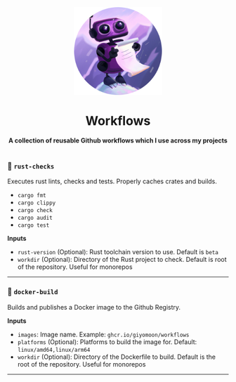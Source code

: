 <div align="center"> <img src="./assets/logo.png" width=200 /></div>
<h1 align="center">Workflows</h1>
<div align="center">
 <strong>
  A collection of reusable Github workflows which I use across my projects
 </strong>
</div>

<br />

### 🦀 `rust-checks`
Executes rust lints, checks and tests. Properly caches crates and builds.
- `cargo fmt`
- `cargo clippy`
- `cargo check`
- `cargo audit`
- `cargo test`

**Inputs**
- `rust-version` (Optional): Rust toolchain version to use. Default is `beta`
- `workdir` (Optional): Directory of the Rust project to check. Default is root of the repository. Useful for monorepos
---

### 🐳 `docker-build`
Builds and publishes a Docker image to the Github Registry.

**Inputs**
- `images`: Image name. Example: `ghcr.io/giyomoon/workflows`
- `platforms` (Optional): Platforms to build the image for. Default: `linux/amd64,linux/arm64`
- `workdir` (Optional): Directory of the Dockerfile to build. Default is the root of the repository. Useful for monorepos
---

